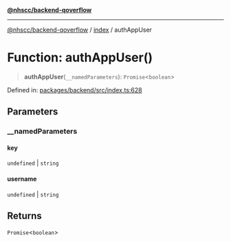[**@nhscc/backend-qoverflow**](../../README.md)

***

[@nhscc/backend-qoverflow](../../README.md) / [index](../README.md) / authAppUser

# Function: authAppUser()

> **authAppUser**(`__namedParameters`): `Promise`\<`boolean`\>

Defined in: [packages/backend/src/index.ts:628](https://github.com/nhscc/qoverflow.api.hscc.bdpa.org/blob/427e25011f0e71265852f81f85026e1290417c2b/packages/backend/src/index.ts#L628)

## Parameters

### \_\_namedParameters

#### key

`undefined` \| `string`

#### username

`undefined` \| `string`

## Returns

`Promise`\<`boolean`\>
